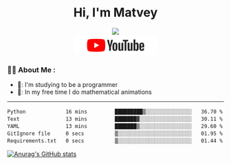 <h1 align="center">Hi, I'm Matvey</h1>

<div id="header" align="center">
  <img src="https://media.giphy.com/media/M9gbBd9nbDrOTu1Mqx/giphy.gif" width="100"/>
</div>

<div align="center" id="badges">
  <a href="https://www.youtube.com/@matveymerzlikin">
    <img src="/assets/youtube.png" width="192px" alt="Youtube Badge"/>
  </a>
</div>

### :man_technologist: About Me :

- 📘: I'm studying to be a programmer
- 🌳: In my free time I do mathematical animations
---
<!--START_SECTION:waka-->

```txt
Python             16 mins         █████████▒░░░░░░░░░░░░░░░   36.70 %
Text               13 mins         ███████▓░░░░░░░░░░░░░░░░░   30.11 %
YAML               13 mins         ███████▒░░░░░░░░░░░░░░░░░   29.60 %
GitIgnore file     0 secs          ▒░░░░░░░░░░░░░░░░░░░░░░░░   01.95 %
Requirements.txt   0 secs          ▒░░░░░░░░░░░░░░░░░░░░░░░░   01.44 %
```

<!--END_SECTION:waka-->

[![Anurag's GitHub stats](https://github-readme-stats.vercel.app/api?username=Merzlikin-Matvey&theme=vision-friendly-dark)](https://github.com/anuraghazra/github-readme-stats)


